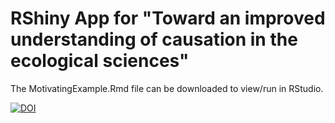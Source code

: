 # RShiny App for "Toward an improved understanding of causation in the ecological sciences"

The MotivatingExample.Rmd file can be downloaded to view/run in RStudio.

<a href="https://doi.org/10.5281/zenodo.5163991"><img src="https://zenodo.org/badge/DOI/10.5281/zenodo.5163991.svg" alt="DOI"></a>
